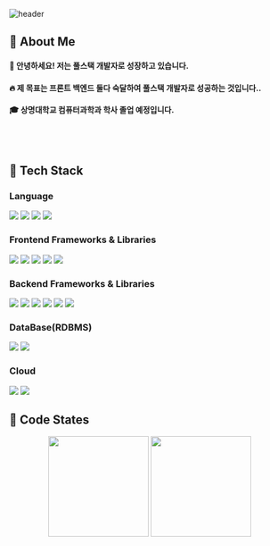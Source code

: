![header](https://capsule-render.vercel.app/api?type=waving&color=gradient&height=300&section=header&text=Baek%20Hyeon%20Bin)

<div>
  <!--Body-->
  
  ## 👀 About Me
  #### :raising_hand: 안녕하세요! 저는 풀스택 개발자로 성장하고 있습니다.<br/>
  #### :fire: 제 목표는 프론트 백엔드 둘다 숙달하여 풀스택 개발자로 성공하는 것입니다..<br/>
  #### :mortar_board: 상명대학교 컴퓨터과학과 학사 졸업 예정입니다.
  <br/>
  <br/>

  ## 🧱 Tech Stack
  ### Language
  <!--Java-->
  <img src="https://img.shields.io/badge/openjdk-%23EA2D2E?style=flat-square&logo=openjdk&logoColor=white"/>
  <!--JavaScript-->
  <img src="https://img.shields.io/badge/JavaScript-E6CC1A?style=flat-square&logo=JavaScript&logoColor=white"/>
  <!--HTML5-->
  <img src="https://img.shields.io/badge/HTML5-E34F26?style=flat-square&logo=HTML5&logoColor=white"/>
  <!--CSS-->
  <img src="https://img.shields.io/badge/CSS-1572B6?style=flat-square&logo=CSS&logoColor=white"/>
  <br/>

  ### Frontend Frameworks & Libraries
  <!--Vue-->
  <img src="https://img.shields.io/badge/Vue.js-4FC08D?style=flat-square&logo=vue.js&logoColor=white"/>
  <!--Pinia-->
  <img src="https://img.shields.io/badge/Pinia-FFD33D?style=flat-square&logoColor=black"/>
  <!--React-->
  <img src="https://img.shields.io/badge/React-61DAFB?style=flat-square&logo=react&logoColor=black"/>
  <!--Redux-->
  <img src="https://img.shields.io/badge/Redux-764ABC?style=flat-square&logo=redux&logoColor=white"/>
  <!--Axios-->
  <img src="https://img.shields.io/badge/Axios-5A29E4?style=flat-square&logo=axios&logoColor=white"/>
  <br/>

  ### Backend Frameworks & Libraries
  <!--Spring-->
  <img src="https://img.shields.io/badge/Spring-6DB33F?style=flat-square&logo=spring&logoColor=white"/>
  <!--SpringBoot-->
  <img src="https://img.shields.io/badge/Spring_Boot-6DB33F?style=flat-square&logo=springboot&logoColor=white"/>
  <!--SpringSecurity-->
  <img src="https://img.shields.io/badge/Spring_Security-6DB33F?style=flat-square&logo=springsecurity&logoColor=white"/>
  <!--Hibernate-->
  <img src="https://img.shields.io/badge/Hibernate-59666C?style=flat-square&logo=hibernate&logoColor=white"/>
  <!--Gradle-->
  <img src="https://img.shields.io/badge/Gradle-02303A?style=flat-square&logo=gradle&logoColor=white"/>
  <!--Lombok-->
  <img src="https://img.shields.io/badge/Lombok-007900?style=flat-square&logo=lombok&logoColor=white"/>

  ### DataBase(RDBMS)
  <!--MySQL-->
  <img src="https://img.shields.io/badge/MySQL-4479A1?style=flat-square&logo=mysql&logoColor=white"/>
  <!--MongoDB-->
  <img src="https://img.shields.io/badge/MongoDB-47A248?style=flat-square&logo=mongodb&logoColor=white"/>  

  ### Cloud
  <!--Amazon Web Services-->
  <img src="https://img.shields.io/badge/AWS-FF9900?style=flat-square&logo=amazon&logoColor=white"/>
  <!--Google Cloud Platform-->
  <img src="https://img.shields.io/badge/GCP-4285F4?style=flat-square&logo=googlecloud&logoColor=white"/>

  ## 🤔 Code States
  <div align="center">
    <img src="https://github-readme-stats.vercel.app/api?username=WhiteBin-bin&show_icons=true&theme=default" height="180"/>
    <img src="https://github-readme-stats.vercel.app/api/top-langs/?username=WhiteBin-bin&hide=Python,Cython,C,C%2B%2B,Tex,jinja,xslt,powershell,assembly&layout=compact&card_width=480" height="180"/>
  </div>

</div>
